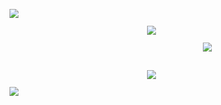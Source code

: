 ![](https://files.catbox.moe/2jofcs.webp)
<p align="center">
<img src="https://files.catbox.moe/qo9po4.gif">
</p>

　　　　　　　　　  　　　　　　　　　　　　ㅤ　 　![](https://komarev.com/ghpvc/?username=pwnedangel&color=061521&style=plastic&label=　　　　🪽　　　　)
## 
<p align="center">
<img src="https://files.catbox.moe/avwwhu.webp">
</p>

![](https://files.catbox.moe/cb0lup.webp)
